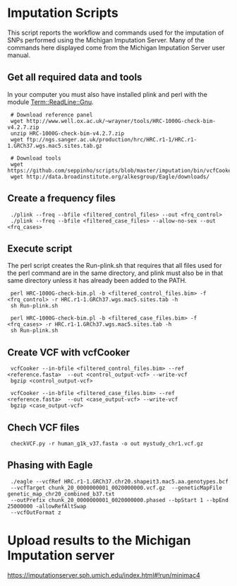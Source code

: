# Imputation Scripts

This script reports the workflow and commands used for the imputation of SNPs performed using the Michigan Imputation Server. Many of the commands here displayed come from the Michigan Imputation Server user manual.

 ## Get all required data and tools  
 In your computer you must also have installed plink and perl with the module [Term::ReadLine::Gnu](https://coderwall.com/p/kk0hqw/perl-install-term-readline-gnu-on-osx).  
 
     # Download reference panel
     wget http://www.well.ox.ac.uk/~wrayner/tools/HRC-1000G-check-bim-v4.2.7.zip
     unzip HRC-1000G-check-bim-v4.2.7.zip
     wget ftp://ngs.sanger.ac.uk/production/hrc/HRC.r1-1/HRC.r1-1.GRCh37.wgs.mac5.sites.tab.gz
     
     # Download tools
     wget https://github.com/seppinho/scripts/blob/master/imputation/bin/vcfCooker
     wget http://data.broadinstitute.org/alkesgroup/Eagle/downloads/ 


 ## Create a frequency files
     ./plink --freq --bfile <filtered_control_files> --out <frq_control>
     ./plink --freq --bfile <filtered_case_files> --allow-no-sex --out <frq_cases>

 ## Execute script
 The perl script creates the Run-plink.sh that requires that all files used for the perl command are in the same directory, and plink must also be in that same directory unless it has already been added to the PATH.
 
     perl HRC-1000G-check-bim.pl -b <filtered_control_files.bim> -f <frq_control> -r HRC.r1-1.GRCh37.wgs.mac5.sites.tab -h
     sh Run-plink.sh
     
     perl HRC-1000G-check-bim.pl -b <filtered_case_files.bim> -f <frq_cases> -r HRC.r1-1.GRCh37.wgs.mac5.sites.tab -h
     sh Run-plink.sh

 ## Create VCF with vcfCooker
     vcfCooker --in-bfile <filtered_control_files.bim> --ref <reference.fasta>  --out <control_output-vcf> --write-vcf
     bgzip <control_output-vcf>
     
     vcfCooker --in-bfile <filtered_case_files.bim> --ref <reference.fasta>  --out <case_output-vcf> --write-vcf
     bgzip <case_output-vcf>

 ## Chech VCF files
     checkVCF.py -r human_g1k_v37.fasta -o out mystudy_chr1.vcf.gz

 ## Phasing with Eagle
     ./eagle --vcfRef HRC.r1-1.GRCh37.chr20.shapeit3.mac5.aa.genotypes.bcf
     --vcfTarget chunk_20_0000000001_0020000000.vcf.gz  --geneticMapFile genetic_map_chr20_combined_b37.txt
     --outPrefix chunk_20_0000000001_0020000000.phased --bpStart 1 --bpEnd 25000000 -allowRefAltSwap
     --vcfOutFormat z

# Upload results to the Michigan Imputation server
https://imputationserver.sph.umich.edu/index.html#!run/minimac4
